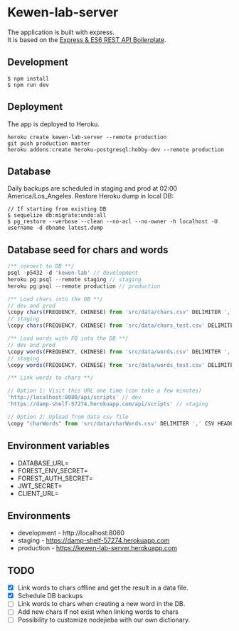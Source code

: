 # Kewen-lab-server
The application is built with express.  
It is based on the [Express & ES6 REST API Boilerplate](https://github.com/developit/express-es6-rest-api).

## Development
```
$ npm install
$ npm run dev
```

## Deployment
The app is deployed to Heroku.
```
heroku create kewen-lab-server --remote production
git push production master
heroku addons:create heroku-postgresql:hobby-dev --remote production
```

## Database
Daily backups are scheduled in staging and prod at 02:00 America/Los_Angeles.
Restore Heroku dump in local DB:
```
// If starting from existing DB
$ sequelize db:migrate:undo:all
$ pg_restore --verbose --clean --no-acl --no-owner -h localhost -U username -d dbname latest.dump
```

## Database seed for chars and words
```js
/** connect to DB **/
psql -p5432 -d 'kewen-lab' // development
heroku pg:psql --remote staging // staging
heroku pg:psql --remote production // production

/** Load chars into the DB **/
// dev and prod
\copy chars(FREQUENCY, CHINESE) from 'src/data/chars.csv' DELIMITER ',' CSV
// staging
\copy chars(FREQUENCY, CHINESE) from 'src/data/chars_test.csv' DELIMITER ',' CSV

/** Load words with FQ into the DB **/
// dev and prod
\copy words(FREQUENCY, CHINESE) from 'src/data/words.csv' DELIMITER ',' CSV
// staging
\copy words(FREQUENCY, CHINESE) from 'src/data/words_test.csv' DELIMITER ',' CSV

/** Link words to chars **/

// Option 1: Visit this URL one time (can take a few minutes)
'http://localhost:8080/api/scripts' // dev
'https://damp-shelf-57274.herokuapp.com/api/scripts' // staging

// Option 2: Upload from data csv file
\copy "charWords" from 'src/data/charWords.csv' DELIMITER ',' CSV HEADER
```

## Environment variables
- DATABASE_URL=
- FOREST_ENV_SECRET=
- FOREST_AUTH_SECRET=
- JWT_SECRET=
- CLIENT_URL=

## Environments
- development - http://localhost:8080
- staging - https://damp-shelf-57274.herokuapp.com
- production - https://kewen-lab-server.herokuapp.com

## TODO
- [x] Link words to chars offline and get the result in a data file.
- [x] Schedule DB backups
- [ ] Link words to chars when creating a new word in the DB.
- [ ] Add new chars if not exist when linking words to chars
- [ ] Possibility to customize nodejieba with our own dictionary.
